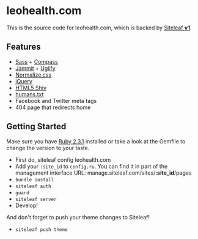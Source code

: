 # leohealth.com

This is the source code for leohealth.com, which is backed by [Siteleaf **v1**](https://github.com/siteleaf/siteleaf-gem/tree/v1/).

## Features

* [Sass](https://www.ruby-lang.org/en/downloads/) + [Compass](http://compass-style.org/)
* [Jammit](http://documentcloud.github.io/jammit/) + [Uglify](https://github.com/mishoo/UglifyJS)
* [Normalize.css](https://necolas.github.io/normalize.css/)
* [jQuery](https://jquery.com/)
* [HTML5 Shiv](https://github.com/aFarkas/html5shiv)
* [humans.txt](http://humanstxt.org/)
* Facebook and Twitter meta tags
* 404 page that redirects home

## Getting Started

Make sure you have [Ruby 2.3.1](https://www.ruby-lang.org/en/downloads/) installed or take a look at the Gemfile to change the version to your taste.

* First do, siteleaf config leohealth.com
* Add your ```:site_id``` to ```config.ru```. You can find it in part of the management interface URL: manage.siteleaf.com/sites/**:site_id**/pages
* ```bundle install```
* ```siteleaf auth```
* ```guard```
* ```siteleaf server```
* Develop!

And don't forget to push your theme changes to Siteleaf!
* ```siteleaf push theme```

